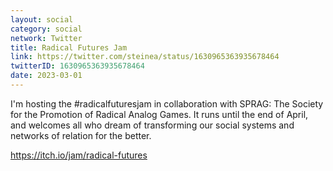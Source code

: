 ```yaml
---
layout: social
category: social
network: Twitter
title: Radical Futures Jam
link: https://twitter.com/steinea/status/1630965363935678464
twitterID: 1630965363935678464
date: 2023-03-01
---
```


I'm hosting the #radicalfuturesjam in collaboration with SPRAG: The Society for the Promotion of Radical Analog Games. It runs until the end of April, and welcomes all who dream of transforming our social systems and networks of relation for the better.

<https://itch.io/jam/radical-futures>
